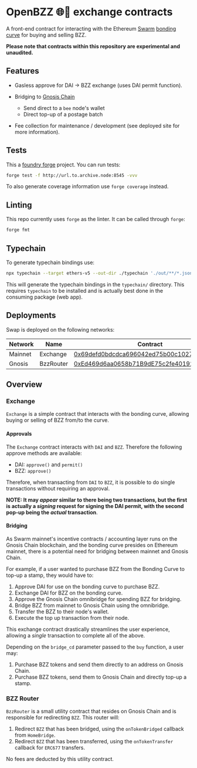 # OpenBZZ 🌐🐝 exchange contracts

A front-end contract for interacting with the Ethereum [Swarm](https://ethswarm.org) [bonding curve](https://etherscan.io/address/0x4f32ab778e85c4ad0cead54f8f82f5ee74d46904) for buying and selling BZZ.

**Please note that contracts within this repository are experimental and unaudited.**

## Features

* Gasless approve for DAI -> BZZ exchange (uses DAI permit function).
* Bridging to [Gnosis Chain](https://gnosischain.com)

    * Send direct to a `bee` node's wallet
    * Direct top-up of a postage batch

* Fee collection for maintenance / development (see deployed site for more information).

## Tests

This a [foundry forge](https://github.com/foundry-rs/foundry) project. You can run tests:

```bash
forge test -f http://url.to.archive.node:8545 -vvv
```

To also generate coverage information use `forge coverage` instead.

## Linting

This repo currently uses `forge` as the linter. It can be called through `forge`:

```bash
forge fmt
```

## Typechain

To generate typechain bindings use:

```bash
npx typechain --target ethers-v5 --out-dir ./typechain './out/**/*.json'
```

This will generate the typechain bindings in the `typechain/` directory. This requires `typechain` to be installed and is actually best done in the consuming package (web app).


## Deployments

Swap is deployed on the following networks:

| Network | Name | Contract |
| ------- | ---- | -------- |
| Mainnet | Exchange | [0x69defd0bdcdca696042ed75b00c10276c6d32a33](https://etherscan.io/address/0x69defd0bdcdca696042ed75b00c10276c6d32a33) |
| Gnosis  | BzzRouter | [0xEd469d6aa0658b71B9dE75c2fe401924FCf0534d](https://blockscout.com/xdai/mainnet/address/0xEd469d6aa0658b71B9dE75c2fe401924FCf0534d)| 

## Overview

### Exchange

`Exchange` is a simple contract that interacts with the bonding curve, allowing buying or selling of BZZ from/to the curve.

#### Approvals

The `Exchange` contract interacts with `DAI` and `BZZ`. Therefore the following approve methods are available:

* DAI: `approve()` and `permit()`
* BZZ: `approve()`

Therefore, when transacting from `DAI` to `BZZ`, it is possible to do single transactions without requiring an approval.

**NOTE: It may _appear_ similar to there being two transactions, but the first is actually a _signing_ request for signing the DAI permit, with the second pop-up being the *actual* transaction**.

#### Bridging

As Swarm mainnet's incentive contracts / accounting layer runs on the Gnosis Chain blockchain, and the bonding curve presides on Ethereum mainnet, there is a potential need for bridging between mainnet and Gnosis Chain.

For example, if a user wanted to purchase BZZ from the Bonding Curve to top-up a stamp, they would have to:

1. Approve DAI for use on the bonding curve to purchase BZZ.
2. Exchange DAI for BZZ on the bonding curve.
3. Approve the Gnosis Chain omnibridge for spending BZZ for bridging.
4. Bridge BZZ from mainnet to Gnosis Chain using the omnibridge.
5. Transfer the BZZ to their node's wallet.
6. Execute the top up transaction from their node.

This exchange contract drastically streamlines the user experience, allowing a _single_ transaction to complete all of the above.

Depending on the `bridge_cd` parameter passed to the `buy` function, a user may:

1. Purchase BZZ tokens and send them directly to an address on Gnosis Chain.
2. Purchase BZZ tokens, send them to Gnosis Chain and directly top-up a stamp.

### BZZ Router

`BzzRouter` is a small utility contract that resides on Gnosis Chain and is responsible for redirecting `BZZ`. This router will:

1. Redirect `BZZ` that has been bridged, using the `onTokenBridged` callback from `HomeBridge`.
2. Redirect `BZZ` that has been transferred, using the `onTokenTransfer` callback for `ERC677` transfers.

No fees are deducted by this utility contract.